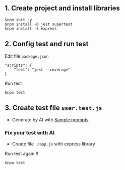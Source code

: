 

## 1. Create project and install libraries
```
$npm init -y
$npm install -D jest supertest
$npm install -S express
```

## 2. Config test and run test

Edit file `package.json`
```
"scripts": {
    "test": "jest --coverage"
}
```

Run test
```
$npm test
```

## 3. Create test file  `user.test.js`
* Generate by AI with [Sample prompts](sample_prompts.md)

### Fix your test with AI
* Create file `./app.js` with express library

Run test again !!
```
$npm test
```



